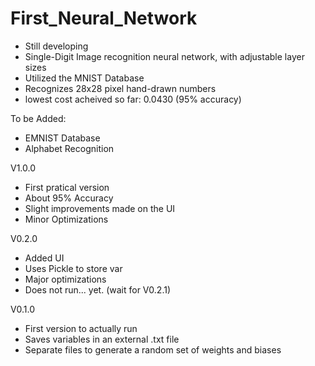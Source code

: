 # First_Neural_Network
- Still developing
- Single-Digit Image recognition neural network, with adjustable layer sizes
- Utilized the MNIST Database
- Recognizes 28x28 pixel hand-drawn numbers
- lowest cost acheived so far: 0.0430 (95% accuracy)

To be Added:
- EMNIST Database 
- Alphabet Recognition

V1.0.0
- First pratical version
- About 95% Accuracy
- Slight improvements made on the UI
- Minor Optimizations

V0.2.0
- Added UI
- Uses Pickle to store var
- Major optimizations
- Does not run... yet. (wait for V0.2.1)

V0.1.0
- First version to actually run
- Saves variables in an external .txt file
- Separate files to generate a random set of weights and biases

